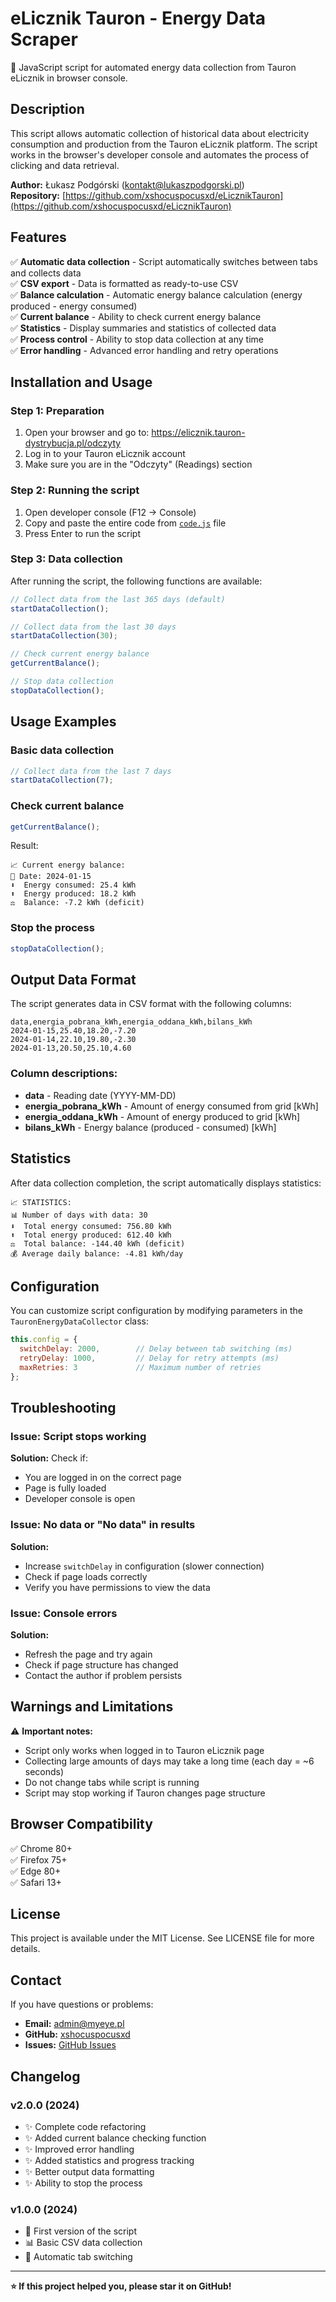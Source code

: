# eLicznik Tauron - Energy Data Scraper

🔋 JavaScript script for automated energy data collection from Tauron eLicznik in browser console.

## Description

This script allows automatic collection of historical data about electricity consumption and production from the Tauron eLicznik platform. The script works in the browser's developer console and automates the process of clicking and data retrieval.

**Author:** Łukasz Podgórski (kontakt@lukaszpodgorski.pl)  
**Repository:** [https://github.com/xshocuspocusxd/eLicznikTauron](https://github.com/xshocuspocusxd/eLicznikTauron)

## Features

✅ **Automatic data collection** - Script automatically switches between tabs and collects data  
✅ **CSV export** - Data is formatted as ready-to-use CSV  
✅ **Balance calculation** - Automatic energy balance calculation (energy produced - energy consumed)  
✅ **Current balance** - Ability to check current energy balance  
✅ **Statistics** - Display summaries and statistics of collected data  
✅ **Process control** - Ability to stop data collection at any time  
✅ **Error handling** - Advanced error handling and retry operations  

## Installation and Usage

### Step 1: Preparation
1. Open your browser and go to: https://elicznik.tauron-dystrybucja.pl/odczyty
2. Log in to your Tauron eLicznik account
3. Make sure you are in the "Odczyty" (Readings) section

### Step 2: Running the script
1. Open developer console (F12 → Console)
2. Copy and paste the entire code from [`code.js`](code.js) file
3. Press Enter to run the script

### Step 3: Data collection
After running the script, the following functions are available:

```javascript
// Collect data from the last 365 days (default)
startDataCollection();

// Collect data from the last 30 days
startDataCollection(30);

// Check current energy balance
getCurrentBalance();

// Stop data collection
stopDataCollection();
```

## Usage Examples

### Basic data collection
```javascript
// Collect data from the last 7 days
startDataCollection(7);
```

### Check current balance
```javascript
getCurrentBalance();
```
Result:
```
📈 Current energy balance:
📅 Date: 2024-01-15
⬇️  Energy consumed: 25.4 kWh
⬆️  Energy produced: 18.2 kWh
⚖️  Balance: -7.2 kWh (deficit)
```

### Stop the process
```javascript
stopDataCollection();
```

## Output Data Format

The script generates data in CSV format with the following columns:

```csv
data,energia_pobrana_kWh,energia_oddana_kWh,bilans_kWh
2024-01-15,25.40,18.20,-7.20
2024-01-14,22.10,19.80,-2.30
2024-01-13,20.50,25.10,4.60
```

### Column descriptions:
- **data** - Reading date (YYYY-MM-DD)
- **energia_pobrana_kWh** - Amount of energy consumed from grid [kWh]
- **energia_oddana_kWh** - Amount of energy produced to grid [kWh]  
- **bilans_kWh** - Energy balance (produced - consumed) [kWh]

## Statistics

After data collection completion, the script automatically displays statistics:

```
📈 STATISTICS:
📊 Number of days with data: 30
⬇️  Total energy consumed: 756.80 kWh
⬆️  Total energy produced: 612.40 kWh
⚖️  Total balance: -144.40 kWh (deficit)
💰 Average daily balance: -4.81 kWh/day
```

## Configuration

You can customize script configuration by modifying parameters in the `TauronEnergyDataCollector` class:

```javascript
this.config = {
  switchDelay: 2000,        // Delay between tab switching (ms)
  retryDelay: 1000,         // Delay for retry attempts (ms)
  maxRetries: 3             // Maximum number of retries
};
```

## Troubleshooting

### Issue: Script stops working
**Solution:** Check if:
- You are logged in on the correct page
- Page is fully loaded
- Developer console is open

### Issue: No data or "No data" in results
**Solution:**
- Increase `switchDelay` in configuration (slower connection)
- Check if page loads correctly
- Verify you have permissions to view the data

### Issue: Console errors
**Solution:**
- Refresh the page and try again
- Check if page structure has changed
- Contact the author if problem persists

## Warnings and Limitations

⚠️ **Important notes:**
- Script only works when logged in to Tauron eLicznik page
- Collecting large amounts of days may take a long time (each day = ~6 seconds)
- Do not change tabs while script is running
- Script may stop working if Tauron changes page structure

## Browser Compatibility

✅ Chrome 80+  
✅ Firefox 75+  
✅ Edge 80+  
✅ Safari 13+  

## License

This project is available under the MIT License. See LICENSE file for more details.

## Contact

If you have questions or problems:
- **Email:** admin@myeye.pl
- **GitHub:** [xshocuspocusxd](https://github.com/xshocuspocusxd)
- **Issues:** [GitHub Issues](https://github.com/xshocuspocusxd/eLicznikTauron/issues)

## Changelog

### v2.0.0 (2024)
- ✨ Complete code refactoring
- ✨ Added current balance checking function
- ✨ Improved error handling
- ✨ Added statistics and progress tracking
- ✨ Better output data formatting
- ✨ Ability to stop the process

### v1.0.0 (2024)
- 🎉 First version of the script
- 📊 Basic CSV data collection
- 🔄 Automatic tab switching

---

**⭐ If this project helped you, please star it on GitHub!**